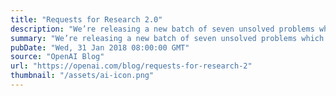 ```yaml
---
title: "Requests for Research 2.0"
description: "We’re releasing a new batch of seven unsolved problems which have come up in the course of our research at OpenAI."
summary: "We’re releasing a new batch of seven unsolved problems which have come up in the course of our research at OpenAI."
pubDate: "Wed, 31 Jan 2018 08:00:00 GMT"
source: "OpenAI Blog"
url: "https://openai.com/blog/requests-for-research-2"
thumbnail: "/assets/ai-icon.png"
---
```


